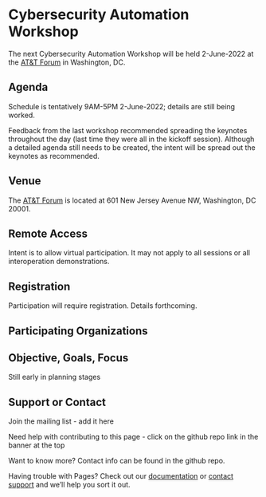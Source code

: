 # Cybersecurity Automation Workshop

The next Cybersecurity Automation Workshop
will be held 2-June-2022 at the
[AT&T Forum](https://policyforum.att.com/att-forum/)
in Washington, DC.

## Agenda
Schedule is tentatively 9AM-5PM 2-June-2022;
details are still being worked.

Feedback from the last workshop recommended spreading the
keynotes throughout the day
(last time they were all in the kickoff session).
Although a detailed agenda still needs to be created,
the intent will be spread out the keynotes as recommended.

## Venue
The [AT&T Forum](https://policyforum.att.com/att-forum/)
is located at 601 New Jersey Avenue NW, Washington, DC 20001.

## Remote Access
Intent is to allow virtual participation.
It may not apply to all sessions or all interoperation demonstrations.

## Registration
Participation will require registration.
Details forthcoming.

## Participating Organizations

## Objective, Goals, Focus
Still early in planning stages

## Support or Contact

Join the mailing list - add it here

Need help with contributing to this page - click on the github repo
link in the banner at the top

Want to know more? Contact info can be found in the  github repo.

Having trouble with Pages? Check out our [documentation](https://docs.github.com/categories/github-pages-basics/) or [contact support](https://support.github.com/contact) and we’ll help you sort it out.
